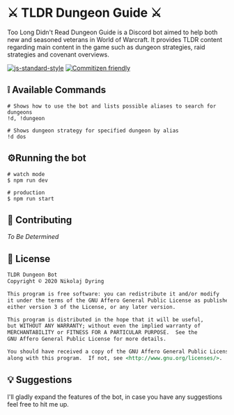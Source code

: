 # ⚔️ TLDR Dungeon Guide ⚔️
Too Long Didn't Read Dungeon Guide is a Discord bot aimed to help both new and seasoned veterans in World of Warcraft. It provides TLDR content regarding main content in the game such as dungeon strategies, raid strategies and covenant overviews. 

[![js-standard-style](https://img.shields.io/badge/code_style-standard-brightgreen.svg)](http://standardjs.com)
[![Commitizen friendly](https://img.shields.io/badge/commitizen-friendly-brightgreen.svg)](http://commitizen.github.io/cz-cli/)

## ❕ Available Commands
```
# Shows how to use the bot and lists possible aliases to search for dungeons
!d, !dungeon

# Shows dungeon strategy for specified dungeon by alias
!d dos
```
## ⚙️Running the bot
```
# watch mode
$ npm run dev

# production
$ npm run start
```
## 🤙 Contributing
*To Be Determined*

## 📒 License

```md
TLDR Dungeon Bot
Copyright © 2020 Nikolaj Dyring

This program is free software: you can redistribute it and/or modify
it under the terms of the GNU Affero General Public License as published by the Free Software Foundation,
either version 3 of the License, or any later version.

This program is distributed in the hope that it will be useful,
but WITHOUT ANY WARRANTY; without even the implied warranty of
MERCHANTABILITY or FITNESS FOR A PARTICULAR PURPOSE.  See the
GNU Affero General Public License for more details.

You should have received a copy of the GNU Affero General Public License
along with this program.  If not, see <http://www.gnu.org/licenses/>.
```

## 💡 Suggestions
I'll gladly expand the features of the bot, in case you have any suggestions feel free to hit me up. 
